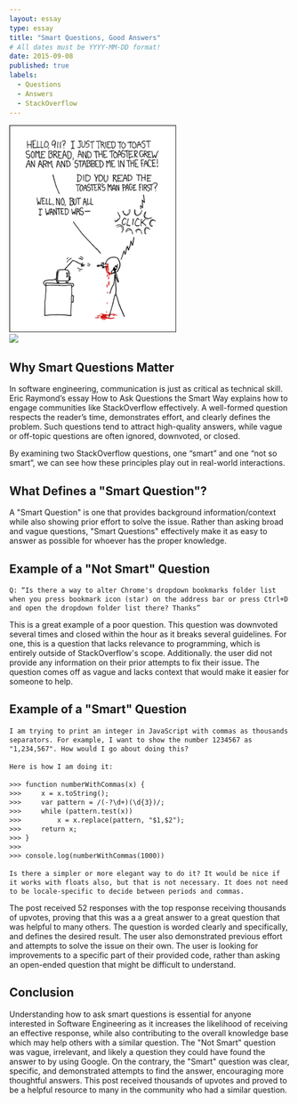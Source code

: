 ```yaml
---
layout: essay
type: essay
title: "Smart Questions, Good Answers"
# All dates must be YYYY-MM-DD format!
date: 2015-09-08
published: true
labels:
  - Questions
  - Answers
  - StackOverflow
---
```


<div class="text-center my-3">
  <img width="300px" class="rounded pe-4" src="../img/smart-questions/rtfm.png"><br>
  <img width="300px" class="rounded pe-4" src="https://cdn.theatlantic.com/thumbor/YkbWqaBwhGNnrY6cAjSCQB105fI=/0x102:4792x2598/1200x625/media/img/mt/2023/01/Dumb_Questions_02/original.jpg">
</div>


## Why Smart Questions Matter

In software engineering, communication is just as critical as technical skill. Eric Raymond’s essay How to Ask Questions the Smart Way explains how to engage communities like StackOverflow effectively. A well-formed question respects the reader’s time, demonstrates effort, and clearly defines the problem. Such questions tend to attract high-quality answers, while vague or off-topic questions are often ignored, downvoted, or closed.

By examining two StackOverflow questions, one “smart” and one “not so smart”, we can see how these principles play out in real-world interactions.

## What Defines a "Smart Question"?
A "Smart Question" is one that provides background information/context while also showing prior effort to solve the issue. Rather than asking broad and vague questions, "Smart Questions" effectively make it as easy to answer as possible for whoever has the proper knowledge. 

## Example of a "Not Smart" Question
```
Q: “Is there a way to alter Chrome's dropdown bookmarks folder list when you press bookmark icon (star) on the address bar or press Ctrl+D and open the dropdown folder list there? Thanks”
```

This is a great example of a poor question. This question was downvoted several times and closed within the hour as it breaks several guidelines. For one, this is a question that lacks relevance to programming, which is entirely outside of StackOverflow's scope. Additionally. the user did not provide any information on their prior attempts to fix their issue. The question comes off as vague and lacks context that would make it easier for someone to help.


## Example of a "Smart" Question
```
I am trying to print an integer in JavaScript with commas as thousands separators. For example, I want to show the number 1234567 as "1,234,567". How would I go about doing this?

Here is how I am doing it:

>>> function numberWithCommas(x) {
>>>     x = x.toString();
>>>     var pattern = /(-?\d+)(\d{3})/;
>>>     while (pattern.test(x))
>>>         x = x.replace(pattern, "$1,$2");
>>>     return x;
>>> }
>>>
>>> console.log(numberWithCommas(1000))

Is there a simpler or more elegant way to do it? It would be nice if it works with floats also, but that is not necessary. It does not need to be locale-specific to decide between periods and commas.
```
 
The post received 52 responses with the top response receiving thousands of upvotes, proving that this was a a great answer to a great question that was helpful to many others. The question is worded clearly and specifically, and defines the desired result. The user also demonstrated previous effort and attempts to solve the issue on their own. The user is looking for improvements to a specific part of their provided code, rather than asking an open-ended question that might be difficult to understand.



## Conclusion

Understanding how to ask smart questions is essential for anyone interested in Software Engineering as it increases the likelihood of receiving an effective response, while also contributing to the overall knowledge base which may help others with a similar question. The "Not Smart" question was vague, irrelevant, and likely a question they could have found the answer to by using Google. On the contrary, the "Smart" question was clear, specific, and demonstrated attempts to find the answer, encouraging more thoughtful answers. This post received thousands of upvotes and proved to be a helpful resource to many in the community who had a similar question. 

